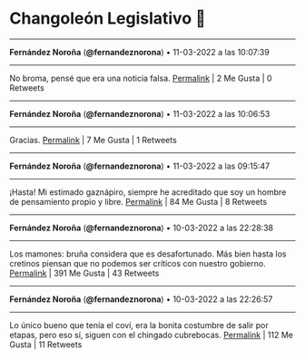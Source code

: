 # Changoleón Legislativo 🙈
*****
**Fernández Noroña** (**@fernandeznorona**) • 11-03-2022 a las 10:07:39
*****
No broma, pensé que era una noticia falsa.
[Permalink](https://twitter.com/fernandeznorona/status/1502345523893833732) | 2 Me Gusta | 0 Retweets
*****
**Fernández Noroña** (**@fernandeznorona**) • 11-03-2022 a las 10:06:53
*****
Gracias.
[Permalink](https://twitter.com/fernandeznorona/status/1502345331429752832) | 7 Me Gusta | 1 Retweets
*****
**Fernández Noroña** (**@fernandeznorona**) • 11-03-2022 a las 09:15:47
*****
¡Hasta! Mi estimado gaznápiro, siempre he acreditado que soy un hombre de pensamiento propio y libre.
[Permalink](https://twitter.com/fernandeznorona/status/1502332471765082113) | 84 Me Gusta | 8 Retweets
*****
**Fernández Noroña** (**@fernandeznorona**) • 10-03-2022 a las 22:28:38
*****
Los mamones: bruña considera que es desafortunado. Más bien hasta los cretinos piensan que no podemos ser críticos con nuestro gobierno.
[Permalink](https://twitter.com/fernandeznorona/status/1502169610065383426) | 391 Me Gusta | 43 Retweets
*****
**Fernández Noroña** (**@fernandeznorona**) • 10-03-2022 a las 22:26:57
*****
Lo único bueno que tenía el coví, era la bonita costumbre de salir por etapas, pero eso sí, siguen con el chingado cubrebocas.
[Permalink](https://twitter.com/fernandeznorona/status/1502169187715670016) | 112 Me Gusta | 11 Retweets